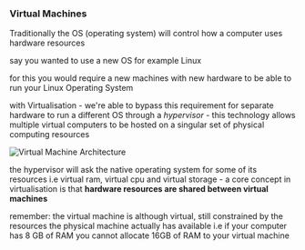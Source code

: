 ### Virtual Machines

Traditionally the OS (operating system) will control how a computer uses hardware resources 

say you wanted to use a new OS for example Linux

for this you would require a new machines with new hardware to be able to run your Linux Operating System

with Virtualisation - we're able to bypass this requirement for separate hardware to run a different OS through a _hypervisor_ - this technology allows multiple virtual computers to be hosted on a singular set of physical computing resources

![Virtual Machine Architecture](https://2.bp.blogspot.com/_AXUmwddhdfA/TP1-XWhvypI/AAAAAAAAAzg/3x7aEDsiqu4/s1600/Virtual+Machines.png) 

the hypervisor will ask the native operating system for some of its resources i.e virtual ram, virtual cpu and virtual storage - a core concept in virtualisation is that **hardware resources are shared between virtual machines**

remember: the virtual machine is although virtual, still constrained by the resources the physical machine actually has available i.e if your computer has 8 GB of RAM you cannot allocate 16GB of RAM to your virtual machine 
